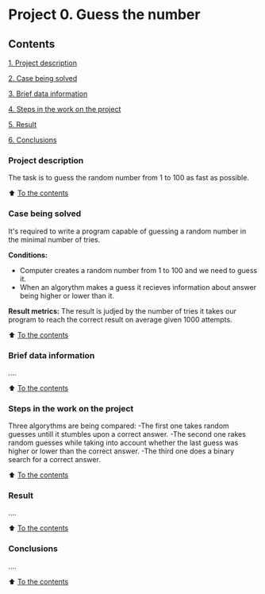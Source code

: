 # Project 0. Guess the number


## Contents
[1. Project description](#project-description)

[2. Case being solved](#case-being-solved)

[3. Brief data information](#brief-data-information)

[4. Steps in the work on the project](#steps-in-the-work-on-the-project)

[5. Result](#result)

[6. Conclusions](#conclusions)


### Project description
The task is to guess the random number from 1 to 100 as fast as possible.

:arrow_up: [To the contents](#contents)


### Case being solved
It's required to write a program capable of guessing a random number in the minimal number of tries.

**Conditions:**
- Computer creates a random number from 1 to 100 and we need to guess it.
- When an algorythm makes a guess it recieves information about answer being higher or lower than it.

**Result metrics:**
The result is judjed by the number of tries it takes our program to reach the correct result on average given 1000 attempts.

:arrow_up: [To the contents](#contents)


### Brief data information
....

:arrow_up: [To the contents](#contents)


### Steps in the work on the project
Three algorythms are being compared:
-The first one takes random guesses untill it stumbles upon a correct answer.
-The second one rakes random guesses while taking into account whether the last guess was higher or lower than the correct answer.
-The third one does a binary search for a correct answer.

:arrow_up: [To the contents](#contents)


### Result
....

:arrow_up: [To the contents](#contents)


### Conclusions
....

:arrow_up: [To the contents](#contents)